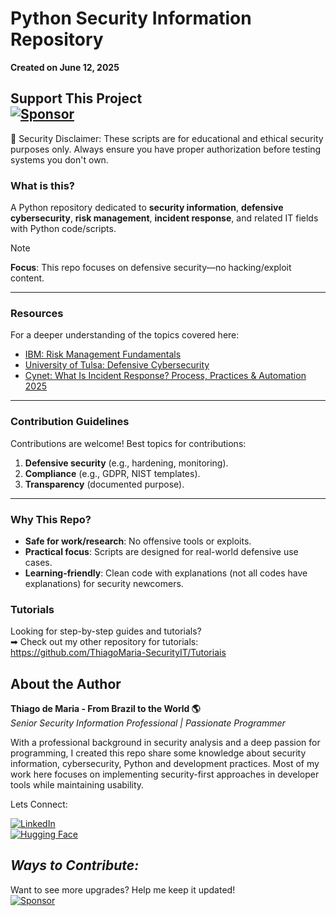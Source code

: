 # **Python Security Information Repository**  

**Created on June 12, 2025**   

 Support This Project   
 [![Sponsor](https://img.shields.io/badge/Sponsor-%E2%9D%A4-red)](https://github.com/sponsors/ThiagoMaria-SecurityIT)  
---  
🔐 Security Disclaimer: These scripts are for educational and ethical security purposes only. Always ensure you have proper authorization before testing systems you don't own.   

### What is this?  
A Python repository dedicated to **security information**, **defensive cybersecurity**, **risk management**, **incident response**, and related IT fields with Python code/scripts.  

> [!NOTE]  
> **Focus**: This repo focuses on defensive security—no hacking/exploit content.
---
### **Resources**  
For a deeper understanding of the topics covered here:  
- [IBM: Risk Management Fundamentals](https://www.ibm.com/think/topics/risk-management)  
- [University of Tulsa: Defensive Cybersecurity](https://online.utulsa.edu/blog/what-is-defensive-cybersecurity)
- [Cynet: What Is Incident Response? Process, Practices & Automation 2025  ](https://www.cynet.com/incident-response)

---

### **Contribution Guidelines**  
Contributions are welcome! Best topics for contributions: 
1. **Defensive security** (e.g., hardening, monitoring).  
2. **Compliance** (e.g., GDPR, NIST templates).  
3. **Transparency** (documented purpose).   

---

### **Why This Repo?**  
- **Safe for work/research**: No offensive tools or exploits.  
- **Practical focus**: Scripts are designed for real-world defensive use cases.  
- **Learning-friendly**: Clean code with explanations (not all codes have explanations) for security newcomers.

### Tutorials
Looking for step-by-step guides and tutorials?  
➡ Check out my other repository for tutorials: https://github.com/ThiagoMaria-SecurityIT/Tutoriais 
  
## About the Author   

**Thiago de Maria - From Brazil to the World 🌎**  
*Senior Security Information Professional | Passionate Programmer*

With a professional background in security analysis and a deep passion for programming, I created this repo share some knowledge about security information, cybersecurity, Python and development practices. Most of my work here focuses on implementing security-first approaches in developer tools while maintaining usability.

Lets Connect:

[![LinkedIn](https://img.shields.io/badge/LinkedIn-Connect-blue)](https://www.linkedin.com/in/thiago-cequeira-99202239/)  
[![Hugging Face](https://img.shields.io/badge/🤗Hugging_Face-AI_projects-yellow)](https://huggingface.co/ThiSecur)

 
## _Ways to Contribute:_   
 Want to see more upgrades? Help me keep it updated!    
 [![Sponsor](https://img.shields.io/badge/Sponsor-%E2%9D%A4-red)](https://github.com/sponsors/ThiagoMaria-SecurityIT) 

